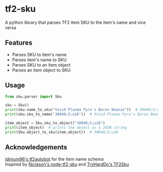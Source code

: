 # tf2-sku
 A python library that parses TF2 item SKU to the item's name and vice versa

## Features
- Parses SKU to item's name
- Parses item's name to SKU
- Parses SKU to an item object
- Parses an item object to SKU

## Usage
```python
from sku.parser import Sku

sku = Sku()
print(sku.name_to_sku("Vivid Plasma Pyro's Boron Beanie"))  # 30040;5;u16
print(sku.sku_to_name("30040;5;u16"))  # Vivid Plasma Pyro's Boron Beanie

item_object = Sku.sku_to_object("30040;5;u16")
print(item_object)  # prints the object as a JSON string
print(Sku.object_to_sku(item_object))  # 30040;5;u16
```

## Acknowledgements
[idinium96's tf2autobot](https://github.com/TF2Autobot/tf2autobot) for the item name schema\
Inspired by [Niclason's node-tf2-sku](https://github.com/Nicklason/node-tf2-sku) and [TryHardDo's TF2Sku](https://github.com/TryHardDo/TF2Sku/tree/master)
